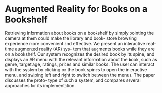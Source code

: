 # Augmented Reality for Books on a Bookshelf

Retrieving information about books on a bookshelf by simply pointing the camera at them could make the library and book- store browsing experience more convenient and effective. We present an interactive real-time augmented reality (AR) sys- tem that augments books while they are on a bookshelf. Our system recognizes the desired book by its spine, and displays an AR menu with the relevant information about the book, such as genre, target age, ratings, prices and similar books. The user can interact with the system by clicking on the book spines to open the interactive menu, and swiping left and right to switch between the menus. The paper discusses the proto- type of such a system, and compares several approaches for its implementation.